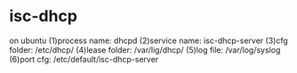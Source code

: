 # isc-dhcp

on ubuntu
(1)process name: dhcpd
(2)service name: isc-dhcp-server
(3)cfg folder: /etc/dhcp/
(4)lease folder: /var/lig/dhcp/
(5)log file: /var/log/syslog
(6)port cfg: /etc/default/isc-dhcp-server
